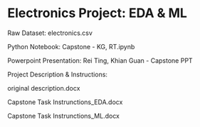 # Electronics Project: EDA & ML

Raw Dataset: electronics.csv

Python Notebook: Capstone - KG, RT.ipynb

Powerpoint Presentation: Rei Ting, Khian Guan - Capstone PPT

Project Description & Instructions:

original description.docx

Capstone Task Instrunctions_EDA.docx

Capstone Task Instrunctions_ML.docx
